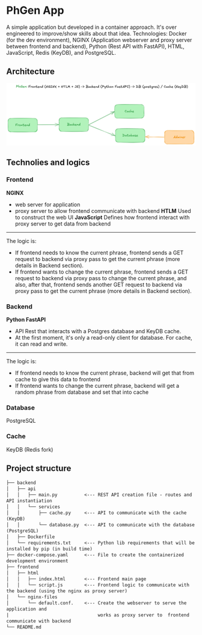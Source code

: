 # PhGen App
A simple application but developed in a container approach. It's over engineered to improve/show skills about that idea. Technologies: Docker (for the dev environment), NGINX (Application webserver and proxy server between frontend and backend), Python (Rest API with FastAPI), HTML, JavaScript, Redis (KeyDB), and PostgreSQL.

## Architecture
![arch.png](arch.png)

## Technolies and logics
### Frontend
**NGINX**
- web server for application
- proxy server to allow frontend communicate with backend
**HTLM**
Used to construct the web UI
**JavaScript**
Defines how frontend interact with proxy server to get data from backend
---
The logic is:
- If frontend needs to know the current phrase, frontend sends a GET request to backend via proxy pass to get the current phrase (more details in Backend section).
- If frontend wants to change the current phrase, frontend sends a GET request to backend via proxy pass to change the current phrase, and also, after that, frontend sends another GET request to backend via proxy pass to get the current phrase (more details in Backend section).

### Backend
**Python FastAPI**
- API Rest that interacts with a Postgres database and KeyDB cache.
- At the first moment, it's only a read-only client for database. For cache, it can read and write.
---
The logic is:
- If frontend needs to know the current phrase, backend will get that from cache to give this data to frontend
- If frontend wants to change the current phrase, backend will get a random phrase from database and set that into cache

### Database
PostgreSQL

### Cache
KeyDB (Redis fork)

## Project structure
```
├── backend
│   ├── api
│   │   ├── main.py          <--- REST API creation file - routes and API instantiation
│   │   └── services
│   │       ├── cache.py     <--- API to communicate with the cache (KeyDB)
│   │       └── database.py  <--- API to communicate with the database (PostgreSQL)
│   ├── Dockerfile
│   └── requirements.txt     <--- Python lib requirements that will be installed by pip (in build time)
├── docker-compose.yaml      <--- File to create the containerized development environment 
├── frontend
│   ├── html
│   │   ├── index.html       <--- Frontend main page
│   │   └── script.js        <--- Frontend logic to communicate with the backend (using the nginx as proxy server)
│   └── nginx-files
│       └── default.conf.    <--- Create the webserver to serve the application and 
|                                 works as proxy server to  frontend communicate with backend
└── README.md
```
